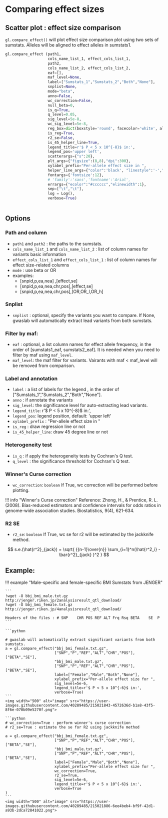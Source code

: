 # Comparing effect sizes

## Scatter plot : effect size comparison
`gl.compare_effect()` will plot effect size comparison plot using two sets of sumstats. Alleles will be aligned to effect alleles in sumstats1.

```python
gl.compare_effect (path1,
                   cols_name_list_1, effect_cols_list_1,
                   path2,
                   cols_name_list_2, effect_cols_list_2,
                   eaf=[],
                   maf_level=None,
                   label=["Sumstats_1","Sumstats_2","Both","None"],
                   snplist=None,
                   mode="beta",
                   anno=False,
                   wc_correction=False, 
                   null_beta=0,
                   is_q=True,
                   q_level=0.05,
                   sig_level=5e-8,
                   wc_sig_level=5e-8,
                   reg_box=dict(boxstyle='round', facecolor='white', alpha=1,edgecolor="grey"),
                   is_reg=True,
                   r2_se=False,
                   is_45_helper_line=True,
                   legend_title=r'$ P < 5 x 10^{-8}$ in:',
                   legend_pos='upper left',
                   scatterargs={"s":20},
                   plt_args={"figsize":(8,8),"dpi":300},
                   xylabel_prefix="Per-allele effect size in ",
                   helper_line_args={"color":'black', "linestyle":'-',"lw":1},
                   fontargs={'fontsize':12},
                   # 'family':'sans','fontname':'Arial',
                   errargs={"ecolor":"#cccccc","elinewidth":1},
                   sep=["\t","\t"],
                   log = Log(),
                   verbose=True)
    

```

## Options
### Path and column
- `path1` and `path2` : the paths to the sumstats.
- `cols_name_list_1` and `cols_name_list_2` : list of column names for variants basic information
- `effect_cols_list_1` and `effect_cols_list_1` : list of column names for effect size-related columns
- `mode` : use beta or OR 
-  examples:
    - [snpid,p,ea,nea]        ,[effect,se]
    - [snpid,p,ea,nea,chr,pos],[effect,se]
    - [snpid,p,ea,nea,chr,pos],[OR,OR_l,OR_h]

### Snplist
- `snplist` : optional, specify the variants you want to compare. If None, gwaslab will automatically extract lead variants from both sumstats.

### Filter by maf: 
- `eaf` : optional, a list column names for effect allele frequency, in the order of [sumstats1_eaf, sumstats2_eaf]. It is needed when you need to filter by maf using `maf_level`.
- `maf_level`: the maf filter for variants. Vairants with maf < maf_level will be removed from comparison.

### Label and annotation
- `label` : a list of labels for the legend , in the order of ["Sumstats_1","Sumstats_2","Both","None"].
- `anno` : if annotate the variants
- `sig_level`: the significance level for auto-extracting lead variants.
- `legend_title`: r'$ P < 5 x 10^{-8}$ in:',
- `legend_pos`: legend position, default: 'upper left'
- `xylabel_prefix` : "Per-allele effect size in "
- `is_reg` : draw regression line or not
- `is_45_helper_line`: draw 45 degree line or not

### Heterogeneity test
- `is_q` : if apply the heterogeneity tests by Cochran's Q test.
- `q_level` : the significance threshold for Cochran's Q test.

### Winner's Curse correction

- `wc_correction`: `boolean` If True, wc correction will be performed before plotting. 

!!! info "Winner's Curse correction" 
    Reference: Zhong, H., & Prentice, R. L. (2008). Bias-reduced estimators and confidence intervals for odds ratios in genome-wide association studies. Biostatistics, 9(4), 621-634.

### R2 SE

- `r2_se`: `boolean` If True, wc se for r2 will be estimated by the jackknife method.

$$ s.e.(\hat{r^2}_{jack}) = \sqrt{ {{n-1}\over{n}} \sum_{i=1}^n(\hat{r^2_i} -\bar{r^2}_{jack} )^2 } $$

## Example:

!!! example "Male-specific and female-specific BMI Sumstats from JENGER"
    
    ```
    !wget -O bbj_bmi_male.txt.gz http://jenger.riken.jp/2analysisresult_qtl_download/
    !wget -O bbj_bmi_female.txt.gz http://jenger.riken.jp/4analysisresult_qtl_download/

    Headers of the files : # SNP	CHR	POS	REF	ALT	Frq	Rsq	BETA	SE	P
    ```
    
    ```python
    
    # gwaslab will automatically extract significant variants from both sumstats. 
    a = gl.compare_effect("bbj_bmi_female.txt.gz",
                          ["SNP","P","REF","ALT","CHR","POS"],["BETA","SE"],
                          "bbj_bmi_male.txt.gz",
                          ["SNP","P","REF","ALT","CHR","POS"],["BETA","SE"],
                          label=["Female","Male","Both","None"],
                          xylabel_prefix="Per-allele effect size for ",
                          sig_level=5e-6,
                          legend_title=r'$ P < 5 x 10^{-6}$ in:',
                          verbose=True)
    ```
    <img width="500" alt="image" src="https://user-images.githubusercontent.com/40289485/215021843-4572636d-b1a8-43f5-8f6e-070b09e5270f.png">
    
    ```python
    # wc_correction=True : perform winner's curse correction
    # r2_se=True : estimate the se for R2 using jackknife method
    
    a = gl.compare_effect("bbj_bmi_female.txt.gz",
                          ["SNP","P","REF","ALT","CHR","POS"],["BETA","SE"],
                          "bbj_bmi_male.txt.gz",
                          ["SNP","P","REF","ALT","CHR","POS"],["BETA","SE"],
                          label=["Female","Male","Both","None"],
                          xylabel_prefix="Per-allele effect size for ",
                          wc_correction=True,
                          r2_se=True,
                          sig_level=5e-6,
                          legend_title=r'$ P < 5 x 10^{-6}$ in:',
                          verbose=True
    )
    ```
    <img width="500" alt="image" src="https://user-images.githubusercontent.com/40289485/215021886-6ee4beb4-bf9f-42d1-a93b-2dca72841022.png">
